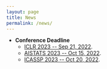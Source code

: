 ```yaml
---
layout: page
title: News
permalink: /news/
---
```

* **Conference Deadline**
  * [ICLR 2023 -- Sep 21, 2022](https://iclr.cc/Conferences/2023/CallForPapers).
  * [AISTATS 2023 -- Oct 15, 2022](https://ad-deadlines.com/conference/?id=aistats23).
  * [ICASSP 2023 -- Oct 20, 2022](https://2023.ieeeicassp.org/call-for-papers/).

